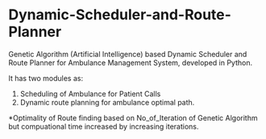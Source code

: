 # Dynamic-Scheduler-and-Route-Planner
Genetic Algorithm (Artificial Intelligence) based Dynamic Scheduler and Route Planner for Ambulance Management System, developed in Python.

It has two modules as:
1. Scheduling of Ambulance for Patient Calls
2. Dynamic route planning for ambulance optimal path.

*Optimality of Route finding based on No_of_Iteration of Genetic Algorithm but compuational time increased by increasing iterations.
